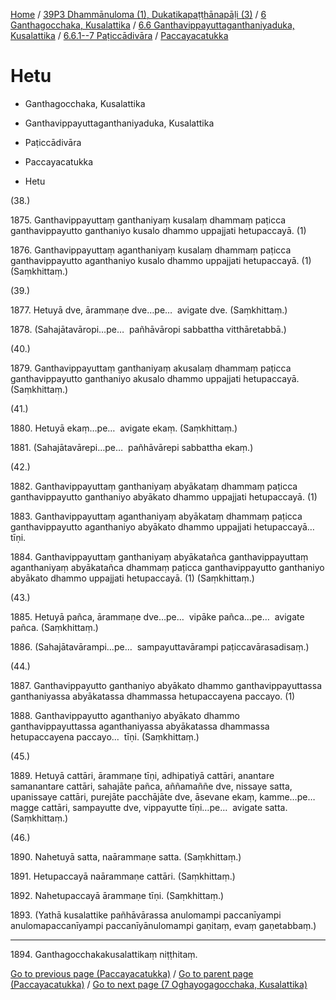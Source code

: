 
[Home](/) / [39P3 Dhammānuloma (1), Dukatikapaṭṭhānapāḷi (3)](../../../...md) / [6 Ganthagocchaka, Kusalattika](../../...md) / [6.6 Ganthavippayuttaganthaniyaduka, Kusalattika](../...md) / [6.6.1--7 Paṭiccādivāra](...md) / [Paccayacatukka](../39P3/6/6.6/6.6.1--7/Paccayacatukka.md)

# Hetu

* Ganthagocchaka, Kusalattika

* Ganthavippayuttaganthaniyaduka, Kusalattika

* Paṭiccādivāra

* Paccayacatukka

* Hetu

(38.)

1875\. Ganthavippayuttaṃ ganthaniyaṃ kusalaṃ dhammaṃ paṭicca ganthavippayutto ganthaniyo kusalo dhammo uppajjati hetupaccayā. (1)

1876\. Ganthavippayuttaṃ aganthaniyaṃ kusalaṃ dhammaṃ paṭicca ganthavippayutto aganthaniyo kusalo dhammo uppajjati hetupaccayā. (1) (Saṃkhittaṃ.)

(39.)

1877\. Hetuyā dve, ārammaṇe dve…pe…  avigate dve. (Saṃkhittaṃ.)

1878\. (Sahajātavāropi…pe…  pañhāvāropi sabbattha vitthāretabbā.)

(40.)

1879\. Ganthavippayuttaṃ ganthaniyaṃ akusalaṃ dhammaṃ paṭicca ganthavippayutto ganthaniyo akusalo dhammo uppajjati hetupaccayā. (Saṃkhittaṃ.)

(41.)

1880\. Hetuyā ekaṃ…pe…  avigate ekaṃ. (Saṃkhittaṃ.)

1881\. (Sahajātavārepi…pe…  pañhāvārepi sabbattha ekaṃ.)

(42.)

1882\. Ganthavippayuttaṃ ganthaniyaṃ abyākataṃ dhammaṃ paṭicca ganthavippayutto ganthaniyo abyākato dhammo uppajjati hetupaccayā. (1)

1883\. Ganthavippayuttaṃ aganthaniyaṃ abyākataṃ dhammaṃ paṭicca ganthavippayutto aganthaniyo abyākato dhammo uppajjati hetupaccayā…  tīṇi.

1884\. Ganthavippayuttaṃ ganthaniyaṃ abyākatañca ganthavippayuttaṃ aganthaniyaṃ abyākatañca dhammaṃ paṭicca ganthavippayutto ganthaniyo abyākato dhammo uppajjati hetupaccayā. (1) (Saṃkhittaṃ.)

(43.)

1885\. Hetuyā pañca, ārammaṇe dve…pe…  vipāke pañca…pe…  avigate pañca. (Saṃkhittaṃ.)

1886\. (Sahajātavārampi…pe…  sampayuttavārampi paṭiccavārasadisaṃ.)

(44.)

1887\. Ganthavippayutto ganthaniyo abyākato dhammo ganthavippayuttassa ganthaniyassa abyākatassa dhammassa hetupaccayena paccayo. (1)

1888\. Ganthavippayutto aganthaniyo abyākato dhammo ganthavippayuttassa aganthaniyassa abyākatassa dhammassa hetupaccayena paccayo…  tīṇi. (Saṃkhittaṃ.)

(45.)

1889\. Hetuyā cattāri, ārammaṇe tīṇi, adhipatiyā cattāri, anantare samanantare cattāri, sahajāte pañca, aññamaññe dve, nissaye satta, upanissaye cattāri, purejāte pacchājāte dve, āsevane ekaṃ, kamme…pe…  magge cattāri, sampayutte dve, vippayutte tīṇi…pe…  avigate satta. (Saṃkhittaṃ.)

(46.)

1890\. Nahetuyā satta, naārammaṇe satta. (Saṃkhittaṃ.)

1891\. Hetupaccayā naārammaṇe cattāri. (Saṃkhittaṃ.)

1892\. Nahetupaccayā ārammaṇe tīṇi. (Saṃkhittaṃ.)

1893\. (Yathā kusalattike pañhāvārassa anulomampi paccanīyampi anulomapaccanīyampi paccanīyānulomampi gaṇitaṃ, evaṃ gaṇetabbaṃ.)

---

1894\. Ganthagocchakakusalattikaṃ niṭṭhitaṃ.



[Go to previous page (Paccayacatukka)](../39P3/6/6.6/6.6.1--7/Paccayacatukka.md) / [Go to parent page (Paccayacatukka)](../39P3/6/6.6/6.6.1--7/Paccayacatukka.md) / [Go to next page (7 Oghayogagocchaka, Kusalattika)](../../../../7.md)


